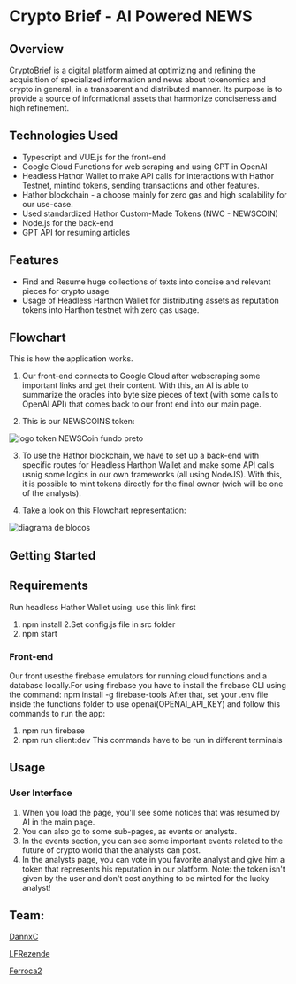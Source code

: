 # Crypto Brief - AI Powered NEWS


## Overview

CryptoBrief is a digital platform aimed at optimizing and refining the acquisition of specialized information and news about tokenomics and crypto in general, in a transparent and distributed manner. Its purpose is to provide a source of informational assets that harmonize conciseness and high refinement.

## Technologies Used
* Typescript and VUE.js for the front-end
* Google Cloud Functions for web scraping and using GPT in OpenAI
* Headless Hathor Wallet to make API calls for interactions with Hathor Testnet, mintind tokens, sending transactions and other features.
* Hathor blockchain - a choose mainly for zero gas and high scalability for our use-case.
* Used standardized Hathor Custom-Made Tokens (NWC - NEWSCOIN) 
* Node.js for the back-end
* GPT API for resuming articles

## Features
* Find and Resume huge collections of texts into concise and relevant pieces for crypto usage
* Usage of Headless Harthon Wallet for distributing assets as reputation tokens into Harthon testnet with zero gas usage.

## Flowchart
This is how the application works.
1. Our front-end connects to Google Cloud after webscraping some important links and get their content. With this, an AI is able to summarize the oracles into byte size pieces of text (with some calls to OpenAI API) that comes back to our front end into our main page.

2. This is our NEWSCOINS token:

![logo token NEWSCoin fundo preto](https://user-images.githubusercontent.com/101767386/236680007-9494a3cc-95d1-4854-9d27-c83dc1532e70.png)



3. To use the Hathor blockchain, we have to set up a back-end with specific routes for Headless Harthon Wallet and make some API calls usnig some logics in our own frameworks (all using NodeJS). With this, it is possible to mint tokens directly for the final owner (wich will be one of the analysts).

4. Take a look on this Flowchart representation:

![diagrama de blocos](https://user-images.githubusercontent.com/101767386/236679928-9a295b56-e9da-480f-8cd1-18da97119217.jpg)



## Getting Started
## Requirements
Run headless Hathor Wallet using:
use this link first 
1. npm install
2.Set config.js file in src folder
3. npm start
### Front-end 
Our front usesthe firebase emulators for running cloud functions and a database locally.For using firebase you have to install the firebase CLI using the command:  npm install -g firebase-tools
After that, set your .env file inside the functions folder to use openai(OPENAI_API_KEY)  and follow this commands to run the app:
1. npm run firebase
2. npm run client:dev
This commands have to be run in different terminals

## Usage
### User Interface
1. When you load the page, you'll see some notices that was resumed by AI in the main page.
2. You can also go to some sub-pages, as events or analysts.
3. In the events section, you can see some important events related to the future of crypto world that the analysts can post.
4. In the analysts page, you can vote in you favorite analyst and give him a token that represents his reputation in our platform. Note: the token isn't given by the user and don't cost anything to be minted for the lucky analyst!

## Team:

[DannxC](https://github.com/DannxC)

[LFRezende](https://github.com/LFRezende)

[Ferroca2](https://github.com/Ferroca2)
